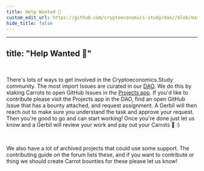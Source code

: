 ```yaml
---
title: Help Wanted 🙌
custom_edit_url: https://github.com/cryptoeconomics-study/dao//blob/master/about/help-wanted.md
hide_title: false
---
```

<!-- This file is generated by /website/scripts/sync-util.js - changes will be overwritten! -->

---
title: "Help Wanted 🙌"
---

<br />

There's lots of ways to get involved in the Cryptoeconomics.Study community. The most import Issues are curated in our [DAO](https://rinkeby.aragon.org/#/0xEAA147020b006e6Bfe9e3e1A9f1FaD330A9E20F5/). We do this by staking Carrots to open GitHub Issues in the [Projects app](https://rinkeby.aragon.org/#/0xEAA147020b006e6Bfe9e3e1A9f1FaD330A9E20F5/0x32016d05910e344470ec832ed344a385ab18ae6b). If you'd like to contribute please visit the Projects app in the DAO, find an open GitHub Issue that has a bounty attached, and request assignment. A Gerbil will then reach out to make sure you understand the task and approve your request. Then you're good to go and can start working! Once you're done just let us know and a Gerbil will review your work and pay out your Carrots 🥕 :)

<br />

We also have a lot of archived projects that could use some support. The contributing guide on the forum lists these, and if you want to contribute or thing we should create Carrot bounties for these please let us know!

<br />
